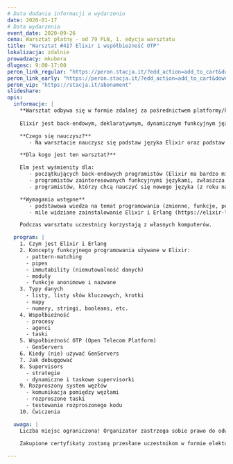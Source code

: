 ```yaml
---
# Data dodania informacji o wydarzeniu
date: 2020-01-17
# Data wydarzenia
event_date: 2020-09-26
cena: Warsztat płatny - od 79 PLN, 1. edycja warsztatu
title: "Warsztat #417 Elixir i współbieżność OTP"
lokalizacja: zdalnie
prowadzacy: mkubera
dlugosc: 9:00-17:00
peron_link_regular: "https://peron.stacja.it/?edd_action=add_to_cart&download_id=2776&edd_options[price_id]=1"
peron_link_early: "https://peron.stacja.it/?edd_action=add_to_cart&download_id=2776&edd_options[price_id]=2"
peron_vip: "https://stacja.it/abonament"
slideshare:
opis:
  informacje: |
    **Warsztat odbywa się w formie zdalnej za pośrednictwem platformy/komunikatora online, z wykorzystaniem dźwięku, obrazu z kamery, udostępniania ekranu komputera prowadzącego i uczestników.** 
    
    Elixir jest back-endowym, deklaratywnym, dynamicznym funkcyjnym językiem, który bazuje na Erlangu (i używa Erlang VM, czyli BEAM), ale swoją składnię bierze z Ruby. Elixir ma różnorakie zastosowania (aplikacje sieciowe, gry, internet rzeczy (IoT), jest łatwy w użyciu, i w większości przypadków pozwala pisać programy w relatywnie małej ilości kodu (często dzięki 'pattern matching'). Każdy Elixirowy program zbudowany jest z wielu procesów, które wymieniają między sobą wiadomości i, jeśli upadną, powstają z pomocą specjalnych procesów nazywanych nadzorcami (supervisors). Elixir, korzystając z BEAM, wyśmienicie nadaje się do rozproszonych aplikacji, które wymagają współbieżności, na której skupia się ten warsztat. Jak na szczęśliwą ironię, to właśnie współbieżność Erlanga sprawiła, że José Valim (wówczas w grupie tworzącej framework Ruby on Rails) rozpoczął pracę nad nowym językiem - Elixirem.

    **Czego się nauczysz?**
       - Na warsztacie nauczysz się podstaw języka Elixir oraz podstaw współbieżności OTP (Open Telecom Platform), którą Elixir dzieli z Erlangiem i innymi językami korzystającymi z BEAM (Erlang VM).

    **Dla kogo jest ten warsztat?**

    Elm jest wyśmienity dla:
       - początkujących back-endowych programistów (Elixir ma bardzo minimalistyczną składnię, pomocny kompilator, przystępną dokumentację, i pomocnych "alchemików")
       - programistów zainteresowanych funkcyjnymi językami, zwłaszcza tymi, które wykorzystują BEAM (Elixir, Erlang, LFE, Gleam, etc.)
       - programistów, którzy chcą nauczyć się nowego języka (z roku na rok Elixir zyskuje na popularności, i wyśmienicie nadaje się do aplikacji sieciowych, rozproszonych systemów, współbieżności, czy internetu rzeczy (IoT))

    **Wymagania wstępne**
       - podstawowa wiedza na temat programowania (zmienne, funkcje, pętle, if-then-else, etc.) oraz używania terminalu/konsoli/cmd
       - mile widziane zainstalowanie Elixir i Erlang (https://elixir-lang.org/install.html)

    Podczas warsztatu uczestnicy korzystają z własnych komputerów.

  program: |
    1. Czym jest Elixir i Erlang
    2. Koncepty funkcyjnego programowania używane w Elixir:
      - pattern-matching
      - pipes
      - immutability (niemutowalność danych)
      - moduły
      - funkcje anonimowe i nazwane
    3. Typy danych
      - listy, listy słów kluczowych, krotki
      - mapy
      - numery, stringi, booleans, etc.
    4. Wspołbieżność
      - procesy
      - agenci
      - taski
    5. Wspołbieżność OTP (Open Telecom Platform)
      - GenServers
    6. Kiedy (nie) używać GenServers
    7. Jak debuggować
    8. Supervisors
      - strategie
      - dynamiczne i taskowe supervisorki
    9. Rozproszony system węzłów
      - komunikacja pomiędzy węzłami
      - rozproszone taski
      - testowanie rozproszonego kodu
    10. Ćwiczenia

  uwaga: |
    Liczba miejsc ograniczona! Organizator zastrzega sobie prawo do odwołania wydarzenia w przypadku niezgłoszenia się minimalnej liczby uczestników.

    Zakupione certyfikaty zostaną przesłane uczestnikom w formie elektoronicznej po warsztacie. Jeśli chcesz otrzymać zakupiony certyfikat w formie papierowej, zgłoś to mailowo na adres kontakt@stacja.it. 
    
---
```

